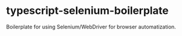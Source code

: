 # typescript-selenium-boilerplate
Boilerplate for using Selenium/WebDriver for browser automatization.

